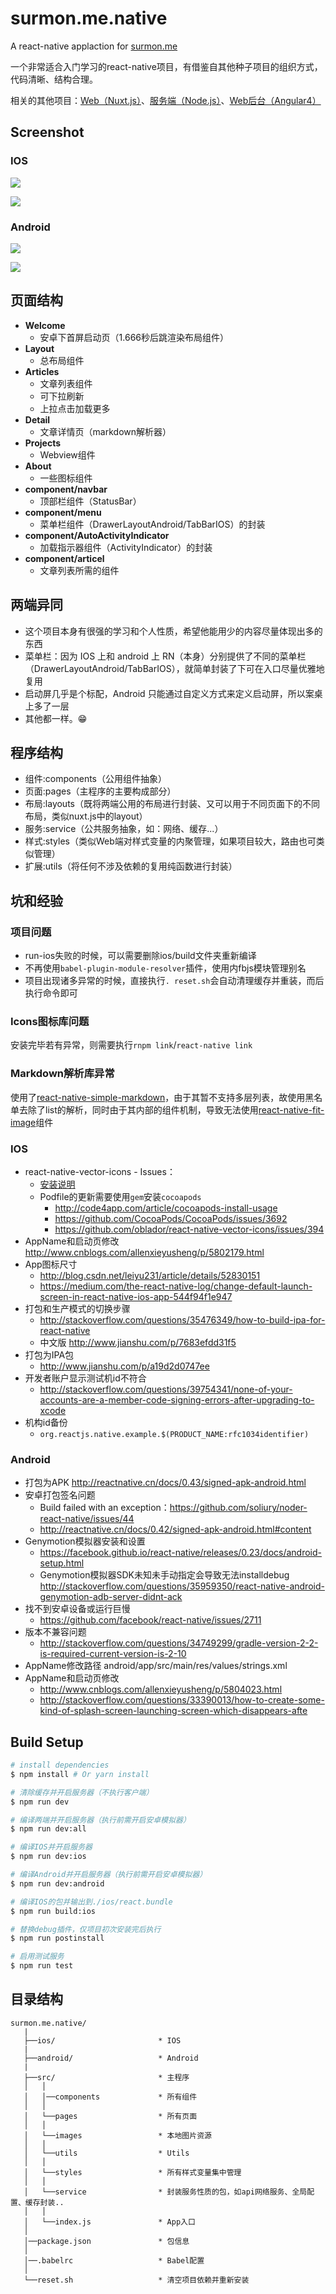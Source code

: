 # surmon.me.native
A react-native applaction for [surmon.me](https://surmon.me)

一个非常适合入门学习的react-native项目，有借鉴自其他种子项目的组织方式，代码清晰、结构合理。

相关的其他项目：[Web（Nuxt.js）](https://github.com/surmon-china/surmon.me)、[服务端（Node.js）](https://github.com/surmon-china/nodepress)、[Web后台（Angular4）](https://github.com/surmon-china/angular-admin)

## Screenshot

### IOS

![](https://raw.githubusercontent.com/surmon-china/surmon.me.native/master/screenshot/ios/full-01.jpg)

![](https://raw.githubusercontent.com/surmon-china/surmon.me.native/master/screenshot/ios/full-02.jpg)

### Android

![](https://raw.githubusercontent.com/surmon-china/surmon.me.native/master/screenshot/android/full-01.jpg)

![](https://raw.githubusercontent.com/surmon-china/surmon.me.native/master/screenshot/android/full-02.jpg)


## 页面结构
- **Welcome**
   + 安卓下首屏启动页（1.666秒后跳渲染布局组件）
- **Layout**
   + 总布局组件
- **Articles**
   + 文章列表组件
   + 可下拉刷新
   + 上拉点击加载更多
- **Detail** 
   + 文章详情页（markdown解析器）
- **Projects**
   + Webview组件
- **About**
   + 一些图标组件
- **component/navbar**
   + 顶部栏组件（StatusBar）
- **component/menu**
   + 菜单栏组件（DrawerLayoutAndroid/TabBarIOS）的封装
- **component/AutoActivityIndicator**
   + 加载指示器组件（ActivityIndicator）的封装
- **component/articel**
   + 文章列表所需的组件

## 两端异同
- 这个项目本身有很强的学习和个人性质，希望他能用少的内容尽量体现出多的东西
- 菜单栏：因为 IOS 上和 android 上 RN（本身）分别提供了不同的菜单栏（DrawerLayoutAndroid/TabBarIOS），就简单封装了下可在入口尽量优雅地复用
- 启动屏几乎是个标配，Android 只能通过自定义方式来定义启动屏，所以案桌上多了一层
- 其他都一样。😁

## 程序结构
- 组件:components（公用组件抽象）
- 页面:pages（主程序的主要构成部分）
- 布局:layouts（既将两端公用的布局进行封装、又可以用于不同页面下的不同布局，类似nuxt.js中的layout）
- 服务:service（公共服务抽象，如：网络、缓存...）
- 样式:styles（类似Web端对样式变量的内聚管理，如果项目较大，路由也可类似管理）
- 扩展:utils（将任何不涉及依赖的复用纯函数进行封装）

## 坑和经验

### 项目问题
- run-ios失败的时候，可以需要删除ios/build文件夹重新编译
- 不再使用`babel-plugin-module-resolver`插件，使用内fbjs模块管理别名
- 项目出现诸多异常的时候，直接执行`. reset.sh`会自动清理缓存并重装，而后执行命令即可
### Icons图标库问题
安装完毕若有异常，则需要执行`rnpm link`/`react-native link`

### Markdown解析库异常
使用了[react-native-simple-markdown](https://github.com/CharlesMangwa/react-native-simple-markdown)，由于其暂不支持多层列表，故使用黑名单去除了list的解析，同时由于其内部的组件机制，导致无法使用[react-native-fit-image](https://github.com/huiseoul/react-native-fit-image)组件

### IOS
- react-native-vector-icons - Issues：
   * [安装说明](https://github.com/oblador/react-native-vector-icons)
   * Podfile的更新需要使用`gem`安装`cocoapods`
      + http://code4app.com/article/cocoapods-install-usage
      + https://github.com/CocoaPods/CocoaPods/issues/3692
      + https://github.com/oblador/react-native-vector-icons/issues/394
- AppName和启动页修改 http://www.cnblogs.com/allenxieyusheng/p/5802179.html
- App图标尺寸 
   + http://blog.csdn.net/leiyu231/article/details/52830151
   + https://medium.com/the-react-native-log/change-default-launch-screen-in-react-native-ios-app-544f94f1e947
- 打包和生产模式的切换步骤 
   + http://stackoverflow.com/questions/35476349/how-to-build-ipa-for-react-native
   + 中文版 http://www.jianshu.com/p/7683efdd31f5
- 打包为IPA包
   + http://www.jianshu.com/p/a19d2d0747ee
- 开发者账户显示测试机id不符合
   + http://stackoverflow.com/questions/39754341/none-of-your-accounts-are-a-member-code-signing-errors-after-upgrading-to-xcode 
- 机构id备份
   + `org.reactjs.native.example.$(PRODUCT_NAME:rfc1034identifier)`

### Android
- 打包为APK http://reactnative.cn/docs/0.43/signed-apk-android.html
- 安卓打包签名问题
   + Build failed with an exception：https://github.com/soliury/noder-react-native/issues/44
   + http://reactnative.cn/docs/0.42/signed-apk-android.html#content
- Genymotion模拟器安装和设置
   + https://facebook.github.io/react-native/releases/0.23/docs/android-setup.html
   + Genymotion模拟器SDK未知未手动指定会导致无法installdebug http://stackoverflow.com/questions/35959350/react-native-android-genymotion-adb-server-didnt-ack
- 找不到安卓设备或运行巨慢
   + https://github.com/facebook/react-native/issues/2711
- 版本不兼容问题
   + http://stackoverflow.com/questions/34749299/gradle-version-2-2-is-required-current-version-is-2-10
- AppName修改路径 android/app/src/main/res/values/strings.xml
- AppName和启动页修改 
   + http://www.cnblogs.com/allenxieyusheng/p/5804023.html
   + http://stackoverflow.com/questions/33390013/how-to-create-some-kind-of-splash-screen-launching-screen-which-disappears-afte


## Build Setup

```bash
# install dependencies
$ npm install # Or yarn install

# 清除缓存并开启服务器（不执行客户端）
$ npm run dev

# 编译两端并开启服务器（执行前需开启安卓模拟器）
$ npm run dev:all

# 编译IOS并开启服务器
$ npm run dev:ios

# 编译Android并开启服务器（执行前需开启安卓模拟器）
$ npm run dev:android

# 编译IOS的包并输出到./ios/react.bundle
$ npm run build:ios

# 替换debug插件，仅项目初次安装完后执行
$ npm run postinstall

# 启用测试服务
$ npm run test
```


## 目录结构
```
surmon.me.native/
   |
   ├──ios/                       * IOS
   |
   ├──android/                   * Android
   |
   ├──src/                       * 主程序
   │   │
   │   │──components             * 所有组件
   │   │
   │   └──pages                  * 所有页面
   │   │
   │   └──images                 * 本地图片资源
   │   │
   │   └──utils                  * Utils
   │   │
   │   └──styles                 * 所有样式变量集中管理
   │   │
   │   └──service                * 封装服务性质的包，如api网络服务、全局配置、缓存封装..
   │   │
   │   └──index.js               * App入口
   │
   │──package.json               * 包信息
   │
   │──.babelrc                   * Babel配置
   │
   └──reset.sh                   * 清空项目依赖并重新安装
```
